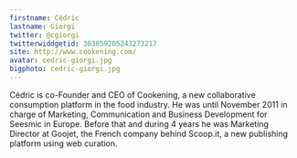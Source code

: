 ```yaml
---
firstname: Cédric 
lastname: Giorgi
twitter: @cgiorgi
twitterwiddgetid: 303859205243273217
site: http://www.cookening.com/
avatar: cedric-giorgi.jpg
bigphoto: cedric-giorgi.jpg
---
```


Cédric is co-Founder and CEO of Cookening, a new collaborative consumption platform in the food industry.
He was until November 2011 in charge of Marketing, Communication and Business Development for Seesmic in Europe. Before that and during 4 years he was Marketing Director at Goojet, the French company behind Scoop.it, a new publishing platform using web curation.



